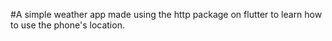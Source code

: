 #A simple weather app made using the http package on flutter to learn how to use the phone's location.
